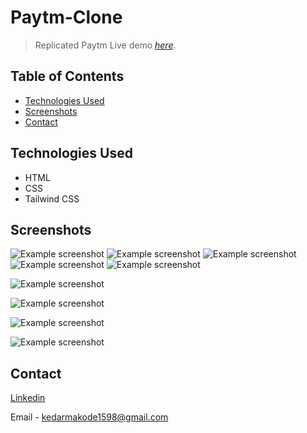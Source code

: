 # Paytm-Clone
> Replicated Paytm
> Live demo [_here_](https://paytm-clone-mu.vercel.app/).

## Table of Contents
* [Technologies Used](#technologies-used)
* [Screenshots](#screenshots)
* [Contact](#contact)


## Technologies Used
- HTML
- CSS
- Tailwind CSS


## Screenshots
![Example screenshot](./images/desktop-1.png)
![Example screenshot](./images/desktop-2.png)
![Example screenshot](./images/desktop-3.png)
![Example screenshot](./images/desktop-4.png)
![Example screenshot](./images/desktop-5.png)


![Example screenshot](./images/mobile-1.png)

![Example screenshot](./images/mobile-2.png)

![Example screenshot](./images/mobile-3.png)

![Example screenshot](./images/mobile-4.png)



## Contact

[Linkedin](https://www.linkedin.com/in/kedar-makode-9833321ab)

Email - kedarmakode1598@gmail.com




